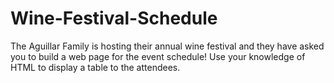 # Wine-Festival-Schedule
The Aguillar Family is hosting their annual wine festival and they have asked you to build a web page for the event schedule! Use your knowledge of HTML to display a table to the attendees.
